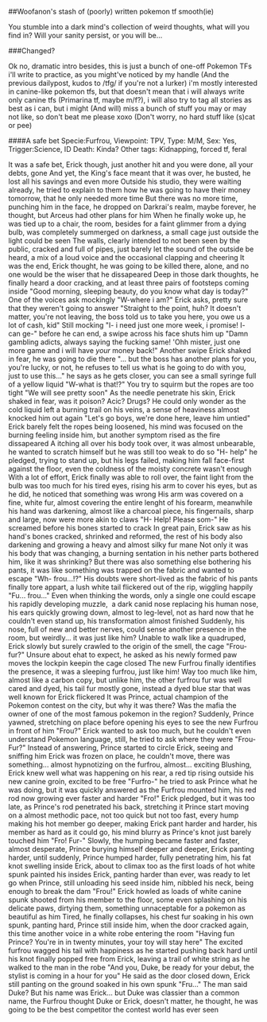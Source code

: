 ##Woofanon's stash of (poorly) written pokemon tf smooth(ie) 

You stumble into a dark mind's collection of weird thoughts, what will you find in? Will your sanity persist, or you will be... 


###Changed? 


Ok no, dramatic intro besides, this is just a bunch of one-off Pokemon TFs i'll write to practice, as you might've noticed by my handle (And the previous dailypost, kudos to /tfg/ if you're not a lurker) i'm mostly interested in canine-like pokemon tfs, but that doesn't mean that i will always write only canine tfs (Primarina tf, maybe m/f?), i will also try to tag all stories as best as i can, but i might (And will) miss a bunch of stuff you may or may not like, so don't beat me please xoxo (Don't worry, no hard stuff like (s)cat or pee)


####A safe bet
Specie:Furfrou, Viewpoint: TPV, Type: M/M, Sex: Yes, Trigger:Science, ID Death: Kinda?
Other tags: Kidnapping, forced tf, feral

It was a safe bet, Erick though, just another hit and you were done, all your debts, gone
And yet, the King's face meant that it was over, he busted, he lost all his savings and even more
Outside his studio, they were waiting already, he tried to explain to them how he was going to have their money tomorrow, that he only needed more time
But there was no more time, punching him in the face, he dropped on Darkrai's realm, maybe forever, he thought, but Arceus had other plans for him
When he finally woke up, he was tied up to a chair, the room, besides for a faint glimmer from a dying bulb, was completely summerged on darkness, a small cage just outside the light could be seen
The walls, clearly intended to not been seen by the public, cracked and full of pipes, just barely let the sound of the outside be heard, a mix of a loud voice and the occasional clapping and cheering
It was the end, Erick thought, he was going to be killed there, alone, and no one would be the wiser that he dissapeared
Deep in those dark thoughts, he finally heard a door cracking, and at least three pairs of footsteps coming inside
"Good morning, sleeping beauty, do you know what day is today?" One of the voices ask mockingly
"W-where i am?" Erick asks, pretty sure that they weren't going to answer
"Straight to the point, huh? It doesn't matter, you're not leaving, the boss told us to take you here, you owe us a lot of cash, kid" Still mocking
"I- i need just one more week, i promise! I- can ge-" before he can end, a swipe across his face shuts him up
"Damn gambling adicts, always saying the fucking same! 'Ohh mister, just one more game and i will have *your* money back!" Another swipe
Erick shaked in fear, he was going to die there
"... but the boss has another plans for you, you're lucky, or not, he refuses to tell us what is he going to do with you, just to use this..." he says as he gets closer, you can see a small syringe full of a yellow liquid
"W-what is that!?" You try to squirm but the ropes are too tight 
"We will see pretty soon"
As the needle penetrate his skin, Erick shaked in fear, was it poison? Acic? Drugs? He could only wonder as the cold liquid left a burning trail on his veins, a sense of heaviness almost knocked him out again
"Let's go boys, we're done here, leave him untied"
Erick barely felt the ropes being loosened, his mind was focused on the burning feeling inside him, but another symptom rised as the fire dissapeared
A itching all over his body took over, it was almost unbearable, he wanted to scratch himself but he was still too weak to do so
"H- help" he pledged, trying to stand up, but his legs failed, making him fall face-first against the floor, even the coldness of the moisty concrete wasn't enough
With a lot of effort, Erick finally was able to roll over, the faint light from the bulb was too much for his tired eyes, rising his arm to cover his eyes, but as he did, he noticed that something was wrong
His arm was covered on a fine, white fur, almost covering the entire lenght of his forearm, meanwhile his hand was darkening, almost like a charcoal piece, his fingernails, sharp and large, now were more akin to claws
"H- Help! Please som-" He screamed before his bones started to crack
In great pain, Erick saw as his hand's bones cracked, shrinked and reformed, the rest of his body also darkening and growing a heavy and almost silky fur mane
Not only it was his body that was changing, a burning sentation in his nether parts bothered him, like it was shrinking? But there was also something else bothering his pants, it was like something was trapped on the fabric and wanted to escape
"Wh- frou...!?" His doubts were short-lived as the fabric of his pants finally tore appart, a lush white tail flickered out of the rip, wiggling happily
"Fu... frou..." Even when thinking the words, only a single one could escape his rapidly developing muzzle,  a dark canid nose replacing his human nose, his ears quickly growing down, almost to leg-level, not as hard now that he couldn't even stand up, his transformation almost finished
Suddenly, his nose, full of new and better nerves, could sense another presence in the room, but weirdly... it was just like him?
Unable to walk like a quadruped, Erick slowly but surely crawled to the origin of the smell, the cage
"Frou- fur?" Unsure about ehat to expect, he asked as his newly formed paw moves the lockpin keepin the cage closed
The new Furfrou finally identifies the presence, it was a sleeping furfrou, just like him! Way too much like him, almost like a carbon copy, but unlike him, the other furfrou fur was well cared and dyed, his tail fur mostly gone, instead a dyed blue star that was well known for Erick flickered
It was Prince, actual champion of the Pokemon contest on the city, but why it was there? Was the mafia the owner of one of the most famous pokemon in the region?
Suddenly, Prince yawned, stretching on place before opening his eyes to see the new Furfrou in front of him
"Frou?"
Erick wanted to ask too much, but he couldn't even understand Pokemon language, still, he tried to ask where they were
"Frou- Fur?" Instead of answering, Prince started to circle Erick, seeing and sniffing him
Erick was frozen on place, he couldn't move, there was something... almost hypnotizing on the furfrou, almost... exciting
Blushing, Erick knew well what was happening on his rear, a red tip rising outside his new canine groin, excited to be free
"Furfro-" he tried to ask Prince what he was doing, but it was quickly answered as the Furfrou mounted him, his red rod now growing ever faster and harder
"Fro!" Erick pledged, but it was too late, as Prince's rod penetrated his back, stretching it
Prince start moving on a almost methodic pace, not too quick but not too fast, every hump making his hot member go deeper, making Erick pant harder and harder, his member as hard as it could go, his mind blurry as Prince's knot just barely touched him
"Fro! Fur-" Slowly, the humping became faster and faster, almost desperate, Prince burying himself deeper and deeper, Erick panting harder, until suddenly, Prince humped harder, fully penetrating him, his fat knot swelling inside Erick, about to climax too as the first loads of hot white spunk painted his insides
Erick, panting harder than ever, was ready to let go when Prince, still unloading his seed inside him, nibbled his neck, being enough to break the dam
"Frou!" Erick howled as loads of white canine spunk shooted from his member to the floor, some even splashing on his delicate paws, dirtying them, something unnaceptable for a pokemon as beautiful as him
Tired, he finally collapses, his chest fur soaking in his own spunk, panting hard, Prince still inside him, when the door cracked again, this time another voice in a white robe entering the room
"Having fun Prince? You're in in twenty minutes, your toy will stay here"
The excited furfrou wagged his tail with happiness as he started pushing back hard until his knot finally popped free from Erick, leaving a trail of white string as he walked to the man in the robe
"And you, Duke, be ready for your debut, the stylist is coming in a hour for you" He said as the door closed down, Erick still panting on the ground soaked in his own spunk
"Fru..." The man said Duke? But his name was Erick... but Duke was classier than a common name, the Furfrou thought
Duke or Erick, doesn't matter, he thought, he was going to be the best competitor the contest world has ever seen